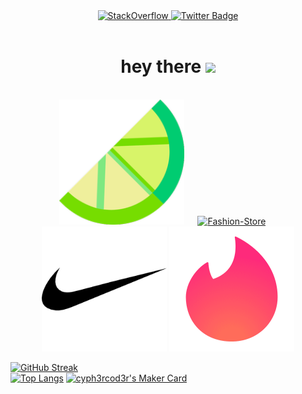 <div id="badges" align="center">
  <a href="https://stackoverflow.com/users/1986282/dr-andro" target="_blank">
<img alt="StackOverflow"
src="https://stackoverflow-badge.vercel.app/?userID=1986282" />
</a>
  <a href="https://twitter.com/PankajS1">
    <img src="https://img.shields.io/badge/Twitter-blue?style=for-the-badge&logo=twitter&logoColor=white" alt="Twitter Badge"/>
  </a>
</div>

<div id="header" align="center">
  <img src="https://komarev.com/ghpvc/?username=cyph3rcod3r&style=flat-square&color=blue" alt=""/>
</div>

<h1 align="center">
  hey there
  <img src="https://media.giphy.com/media/hvRJCLFzcasrR4ia7z/giphy.gif" width="30px"/>
</h1>

<div id="repos" align="center">
  <br>
  <a href="https://github.com/cyph3rcod3r/Lemon"><img src="https://github.com/cyph3rcod3r/Lemon/blob/master/app/src/main/res/mipmap-xxxhdpi/ic_launcher.png" alt="Lemon" width="200"></a>
   &emsp;
<a href="https://github.com/cyph3rcod3r/FashionStore"><img src="https://github.com/cyph3rcod3r/FashionStore/blob/master/app/src/main/res/mipmap-xxxhdpi/ic_launcher.png" alt="Fashion-Store" width="200"></a>
 &emsp;
<a href="https://github.com/cyph3rcod3r/Nike-Store"><img src="https://github.com/cyph3rcod3r/Nike-Store/blob/master/app/src/main/res/drawable/nike.png" alt="Nike-Store" width="200"></a>
<a href="https://github.com/cyph3rcod3r/Tinder-Like"><img src="https://github.com/cyph3rcod3r/Tinder-Like/blob/master/app/src/main/res/drawable-v24/tinder.png" alt="Tinder-Like" width="200"></a>
</div>

[![GitHub Streak](http://github-readme-streak-stats.herokuapp.com?user=cyph3rcod3r&theme=dark&background=000000)](https://git.io/streak-stats)
<br>
[![Top Langs](https://github-readme-stats.vercel.app/api/top-langs/?username=cyph3rcod3r&layout=compact&theme=vision-friendly-dark)](https://github.com/anuraghazra/github-readme-stats)
<a href="https://makers.appwrite.io/cyph3rcod3r">
    <img src="https://appwrite.io/cards/makers/cyph3rcod3r" alt="cyph3rcod3r's Maker Card" />
</a>


<!--
**cyph3rcod3r/cyph3rcod3r** is a ✨ _special_ ✨ repository because its `README.md` (this file) appears on your GitHub profile.

Here are some ideas to get you started:

- 🔭 I’m currently working on ...
- 🌱 I’m currently learning ...
- 👯 I’m looking to collaborate on ...
- 🤔 I’m looking for help with ...
- 💬 Ask me about ...
- 📫 How to reach me: ...
- 😄 Pronouns: ...
- ⚡ Fun fact: ...
-->
